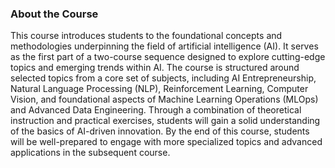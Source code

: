 ### About the Course 

This course introduces students to the foundational concepts and methodologies underpinning the field of artificial intelligence (AI). It serves as the first part of a two-course sequence designed to explore cutting-edge topics and emerging trends within AI. The course is structured around selected topics from a core set of subjects, including AI Entrepreneurship, Natural Language Processing (NLP), Reinforcement Learning, Computer Vision, and foundational aspects of Machine Learning Operations (MLOps) and Advanced Data Engineering. Through a combination of theoretical instruction and practical exercises, students will gain a solid understanding of the basics of AI-driven innovation. By the end of this course, students will be well-prepared to engage with more specialized topics and advanced applications in the subsequent course.